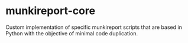 # munkireport-core
Custom implementation of specific munkireport scripts that are based in Python with the objective of minimal code duplication.

